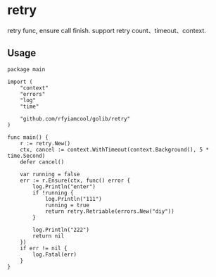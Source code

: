 # retry

retry func, ensure call finish. support retry count、timeout、context.

## Usage

```
package main

import (
	"context"
	"errors"
	"log"
	"time"

	"github.com/rfyiamcool/golib/retry"
)

func main() {
	r := retry.New()
	ctx, cancel := context.WithTimeout(context.Background(), 5 * time.Second)
	defer cancel()

	var running = false
	err := r.Ensure(ctx, func() error {
		log.Println("enter")
		if !running {
			log.Println("111")
			running = true
			return retry.Retriable(errors.New("diy"))
		}

		log.Println("222")
		return nil
	})
	if err != nil {
		log.Fatal(err)
	}
}
```